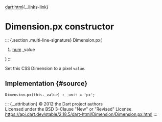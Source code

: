 [dart:html](../../dart-html/dart-html-library){._links-link}

Dimension.px constructor
========================

::: {.section .multi-line-signature}
Dimension.px(

1.  [num](../../dart-core/num-class) \_value

)
:::

Set this CSS Dimension to a pixel `value`.

Implementation {#source}
--------------

``` {.language-dart data-language="dart"}
Dimension.px(this._value) : _unit = 'px';
```

::: {._attribution}
© 2012 the Dart project authors\
Licensed under the BSD 3-Clause \"New\" or \"Revised\" License.\
<https://api.dart.dev/stable/2.18.5/dart-html/Dimension/Dimension.px.html>
:::
